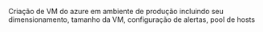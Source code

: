 Criação de VM do azure em ambiente de produção incluindo seu dimensionamento, tamanho da VM, configuração de alertas, pool de hosts 
